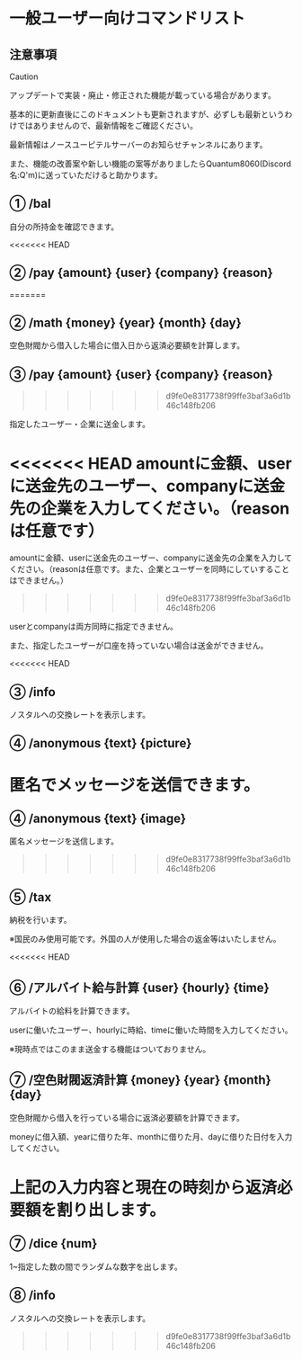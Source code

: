 # 一般ユーザー向けコマンドリスト

## 注意事項
> [!CAUTION]
> アップデートで実装・廃止・修正された機能が載っている場合があります。
>
> 基本的に更新直後にこのドキュメントも更新されますが、必ずしも最新というわけではありませんので、最新情報をご確認ください。
>
> 最新情報はノースユーピテルサーバーのお知らせチャンネルにあります。
>
> また、機能の改善案や新しい機能の案等がありましたらQuantum8060(Discord名:Q'm)に送っていただけると助かります。

## ① /bal

自分の所持金を確認できます。


<<<<<<< HEAD
## ② /pay \{amount\} \{user\} \{company\} \{reason\}
=======
## ② /math \{money\} \{year\} \{month\} \{day\}

空色財閥から借入した場合に借入日から返済必要額を計算します。


## ③ /pay \{amount\} \{user\} \{company\} \{reason\}
>>>>>>> d9fe0e8317738f99ffe3baf3a6d1b46c148fb206

指定したユーザー・企業に送金します。

<<<<<<< HEAD
amountに金額、userに送金先のユーザー、companyに送金先の企業を入力してください。（reasonは任意です）
=======
amountに金額、userに送金先のユーザー、companyに送金先の企業を入力してください。（reasonは任意です。また、企業とユーザーを同時にしていすることはできません。）
>>>>>>> d9fe0e8317738f99ffe3baf3a6d1b46c148fb206

userとcompanyは両方同時に指定できません。

また、指定したユーザーが口座を持っていない場合は送金ができません。


<<<<<<< HEAD
## ③ /info
ノスタルへの交換レートを表示します。


## ④ /anonymous \{text\} \{picture\}
匿名でメッセージを送信できます。
=======
## ④ /anonymous \{text\} \{image\}

匿名メッセージを送信します。
>>>>>>> d9fe0e8317738f99ffe3baf3a6d1b46c148fb206


## ⑤ /tax
納税を行います。

※国民のみ使用可能です。外国の人が使用した場合の返金等はいたしません。


<<<<<<< HEAD
## ⑥ /アルバイト給与計算 \{user\} \{hourly\} \{time\}
アルバイトの給料を計算できます。

userに働いたユーザー、hourlyに時給、timeに働いた時間を入力してください。

※現時点ではこのまま送金する機能はついておりません。


## ⑦ /空色財閥返済計算 \{money\} \{year\} \{month\} \{day\}
空色財閥から借入を行っている場合に返済必要額を計算できます。

moneyに借入額、yearに借りた年、monthに借りた月、dayに借りた日付を入力してください。

上記の入力内容と現在の時刻から返済必要額を割り出します。
=======
## ⑦ /dice \{num\}

1~指定した数の間でランダムな数字を出します。


## ⑧ /info

ノスタルへの交換レートを表示します。
>>>>>>> d9fe0e8317738f99ffe3baf3a6d1b46c148fb206
